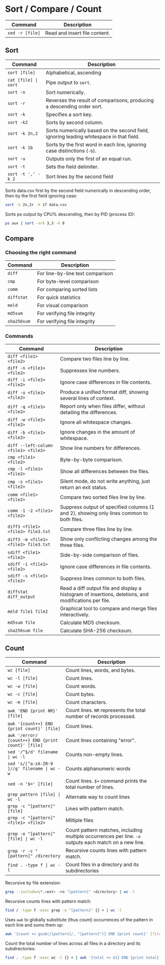 # Sort / Compare / Count

| Command         | Description                   |
| --------------- | ----------------------------- |
| `sed -r [file]` | Read and insert file content. |

## Sort

| Command              | Description                                                                             |
| -------------------- | --------------------------------------------------------------------------------------- |
| `sort [file]`        | Alphabetical, ascending                                                                 |
| `cat [file] \| sort` | Pipe output to `sort`.                                                                  |
| `sort -n`            | Sort numerically.                                                                       |
| `sort -r`            | Reverses the result of comparisons, producing a descending order sort.                  |
| `sort -k`            | Specifies a sort key.                                                                   |
| `sort -k2`           | Sorts by second column.                                                                 |
| `sort -k 2n,2`       | Sorts numerically based on the second field, ignoring leading whitespace in that field. |
| `sort -k 1b`         | Sorts by the first word in each line, ignoring case distinctions (`-b`).                |
| `sort -u`            | Outputs only the first of an equal run.                                                 |
| `sort -t`            | Sets the field delimiter.                                                               |
| `sort -t ',' -k 2`   | Sort lines by the second field                                                          |

Sorts data.csv first by the second field numerically in descending order, then by the first field ignoring case:

```bash
sort -k 2n,2r -k 1f data.csv
```

Sorts ps output by CPU% descending, then by PID (process ID):

```bash
ps aux | sort -nrk 3,3 -k 8
```

## Compare

### Choosing the right command

| Command     | Description                      |
| ----------- | -------------------------------- |
| `diff`      | For line-by-line text comparison |
| `cmp`       | For byte-level comparison        |
| `comm`      | For comparing sorted lists       |
| `diffstat`  | For quick statistics             |
| `meld`      | For visual comparison            |
| `md5sum`    | For verifying file integrity     |
| `sha256sum` | For verifying file integrity     |

### Commands

| Command                              | Description                                                                                           |
| ------------------------------------ | ----------------------------------------------------------------------------------------------------- |
| `diff <file1> <file2>`               | Compare two files line by line.                                                                       |
| `diff -n <file1> <file2>`            | Suppresses line numbers.                                                                              |
| `diff -i <file1> <file2>`            | Ignore case differences in file contents.                                                             |
| `diff -u <file1> <file2>`            | Produce a unified format diff, showing several lines of context.                                      |
| `diff -q <file1> <file2>`            | Report only when files differ, without detailing the differences.                                     |
| `diff -w <file1> <file2>`            | Ignore all whitespace changes.                                                                        |
| `diff -b <file1> <file2>`            | Ignore changes in the amount of whitespace.                                                           |
| `diff --left-column <file1> <file2>` | Show line numbers for differences.                                                                    |
| `cmp <file1> <file2>`                | Byte-by-byte comparison.                                                                              |
| `cmp -l <file1> <file2>`             | Show all differences between the files.                                                               |
| `cmp -s <file1> <file2>`             | Silent mode, do not write anything, just return an exit status.                                       |
| `comm <file1> <file2>`               | Compare two sorted files line by line.                                                                |
| `comm -1 -2 <file1> <file2>`         | Suppress output of specified columns (1 and 2), showing only lines common to both files.              |
| `diff3 <file1> <file2> file3.txt`    | Compare three files line by line.                                                                     |
| `diff3 -m <file1> <file2> file3.txt` | Show only conflicting changes among the three files.                                                  |
| `sdiff <file1> <file2>`              | Side-by-side comparison of files.                                                                     |
| `sdiff -i <file1> <file2>`           | Ignore case differences in file contents.                                                             |
| `sdiff -s <file1> <file2>`           | Suppress lines common to both files.                                                                  |
| `diffstat diff_output`               | Read a diff output file and display a histogram of insertions, deletions, and modifications per file. |
| `meld file1 file2`                   | Graphical tool to compare and merge files interactively.                                              |
| `md5sum file`                        | Calculate MD5 checksum.                                                                               |
| `sha256sum file`                     | Calculate SHA-256 checksum.                                                                           |

## Count

| Command                                            | Description                                                                                            |
| -------------------------------------------------- | ------------------------------------------------------------------------------------------------------ |
| `wc [file]`                                        | Count lines, words, and bytes.                                                                         |
| `wc -l [file]`                                     | Count lines.                                                                                           |
| `wc -w [file]`                                     | Count words.                                                                                           |
| `wc -c [file]`                                     | Count bytes.                                                                                           |
| `wc -m [file]`                                     | Count characters.                                                                                      |
| `awk 'END {print NR}' [file]`                      | Count lines. `NR` represents the total number of records processed.                                    |
| `awk '{count++} END {print count}' [file]`         | Count lines.                                                                                           |
| `awk '/error/ {count++} END {print count}' [file]` | Count lines containing "error".                                                                        |
| `sed '/^$/d' filename \| wc -l`                    | Counts non-empty lines.                                                                                |
| `sed 's/[^a-zA-Z0-9 ]//g' filename \| wc -w`       | Counts alphanumeric words                                                                              |
| `sed -n '$=' [file]`                               | Count lines. `$=` command prints the total number of lines.                                            |
| `grep pattern [file] \| wc -l`                     | Alternate way to count lines                                                                           |
| `grep -c "[pattern]" [file]`                       | Lines with pattern match.                                                                              |
| `grep -c "[pattern]" <file1> <file2>`              | Miltiple files                                                                                         |
| `grep -o "[pattern]" [file] \| wc -l`              | Count pattern matches, including multiple occurrences per line. `-o` outputs each match on a new line. |
| `grep -r -c "[pattern]" /directory`                | Recursive counts lines with pattern match.                                                             |
| `find . -type f \| wc -l`                          | Count files in a directory and its subdirectories                                                      |

Recursive by file extension:

```bash
grep --include=\*.<ext> -ro "[pattern]" <directory> | wc -l
```

Recursive counts lines with pattern match:

```bash
find / -type f -exec grep -o "[pattern]" {} + | wc -l
```

Uses `awk` to globally substitute (thus count) occurrences of the pattern in each line and sums them up:

```bash
awk '{count += gsub(/[pattern]/, "[pattern]")} END {print count}' [file]
```

Count the total number of lines across all files in a directory and its subdirectories:

```bash
find . -type f -exec wc -l {} + | awk '{total += $1} END {print total}'
```
